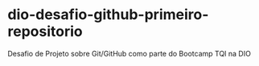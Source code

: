 # dio-desafio-github-primeiro-repositorio
Desafio de Projeto sobre Git/GitHub como parte do Bootcamp TQI na DIO
